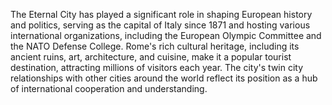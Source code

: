 The Eternal City has played a significant role in shaping European history and politics, serving as the capital of Italy since 1871 and hosting various international organizations, including the European Olympic Committee and the NATO Defense College. Rome's rich cultural heritage, including its ancient ruins, art, architecture, and cuisine, make it a popular tourist destination, attracting millions of visitors each year. The city's twin city relationships with other cities around the world reflect its position as a hub of international cooperation and understanding.